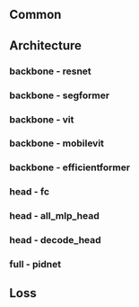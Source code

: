 ## Common

## Architecture

### backbone - resnet

### backbone - segformer

### backbone - vit

### backbone - mobilevit

### backbone - efficientformer

### head - fc

### head - all_mlp_head

### head - decode_head

### full - pidnet

## Loss
